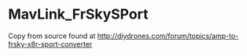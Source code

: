 MavLink_FrSkySPort
==================
Copy from source found at
http://diydrones.com/forum/topics/amp-to-frsky-x8r-sport-converter